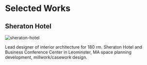 # Selected Works

## Sheraton Hotel

![sheraton-hotel](../_media/selected-works/sheraton-hotel.jpg)

Lead designer of interior architecture for 180 rm. Sheraton Hotel and Business
Conference Center in Leominster, MA space planning development,
millwork/casework design.
